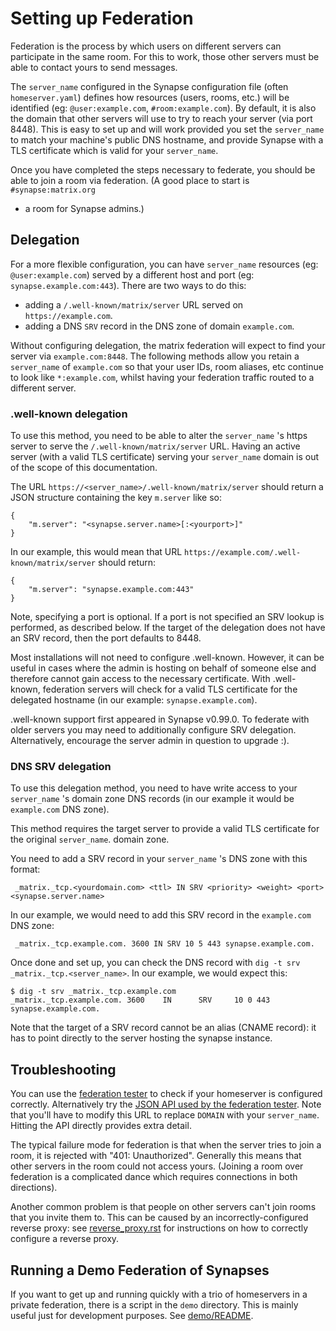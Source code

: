 Setting up Federation
=====================

Federation is the process by which users on different servers can participate
in the same room. For this to work, those other servers must be able to contact
yours to send messages.

The ``server_name`` configured in the Synapse configuration file (often
``homeserver.yaml``) defines how resources (users, rooms, etc.) will be
identified (eg: ``@user:example.com``, ``#room:example.com``). By
default, it is also the domain that other servers will use to
try to reach your server (via port 8448). This is easy to set
up and will work provided you set the ``server_name`` to match your
machine's public DNS hostname, and provide Synapse with a TLS certificate
which is valid for your ``server_name``.

Once you have completed the steps necessary to federate, you should be able to 
join a room via federation. (A good place to start is ``#synapse:matrix.org``
- a room for Synapse admins.)


## Delegation

For a more flexible configuration, you can have ``server_name``
resources (eg: ``@user:example.com``) served by a different host and
port (eg: ``synapse.example.com:443``). There are two ways to do this:

- adding a ``/.well-known/matrix/server`` URL served on ``https://example.com``.
- adding a DNS ``SRV`` record in the DNS zone of domain
  ``example.com``.

Without configuring delegation, the matrix federation will
expect to find your server via ``example.com:8448``. The following methods
allow you retain a `server_name` of `example.com` so that your user IDs, room
aliases, etc continue to look like `*:example.com`, whilst having your
federation traffic routed to a different server.

### .well-known delegation

To use this method, you need to be able to alter the
``server_name`` 's https server to serve the ``/.well-known/matrix/server``
URL. Having an active server (with a valid TLS certificate) serving your
``server_name`` domain is out of the scope of this documentation.

The URL ``https://<server_name>/.well-known/matrix/server`` should
return a JSON structure containing the key ``m.server`` like so:

    {
	    "m.server": "<synapse.server.name>[:<yourport>]"
    }

In our example, this would mean that URL ``https://example.com/.well-known/matrix/server``
should return:

    {
	    "m.server": "synapse.example.com:443"
    }

Note, specifying a port is optional. If a port is not specified an SRV lookup
is performed, as described below. If the target of the
delegation does not have an SRV record, then the port defaults to 8448.

Most installations will not need to configure .well-known. However, it can be
useful in cases where the admin is hosting on behalf of someone else and
therefore cannot gain access to the necessary certificate. With .well-known,
federation servers will check for a valid TLS certificate for the delegated
hostname (in our example: ``synapse.example.com``).

.well-known support first appeared in Synapse v0.99.0. To federate with older
servers you may need to additionally configure SRV delegation. Alternatively,
encourage the server admin in question to upgrade :).

### DNS SRV delegation

To use this delegation method, you need to have write access to your
``server_name`` 's domain zone DNS records (in our example it would be
``example.com`` DNS zone).

This method requires the target server to provide a
valid TLS certificate for the original ``server_name``.
domain zone. 

You need to add a SRV record in your ``server_name`` 's DNS zone with
this format:

     _matrix._tcp.<yourdomain.com> <ttl> IN SRV <priority> <weight> <port> <synapse.server.name>

In our example, we would need to add this SRV record in the
``example.com`` DNS zone:

     _matrix._tcp.example.com. 3600 IN SRV 10 5 443 synapse.example.com.


Once done and set up, you can check the DNS record with ``dig -t srv
_matrix._tcp.<server_name>``. In our example, we would expect this:

    $ dig -t srv _matrix._tcp.example.com
    _matrix._tcp.example.com. 3600    IN      SRV     10 0 443 synapse.example.com.

Note that the target of a SRV record cannot be an alias (CNAME record): it has to point
directly to the server hosting the synapse instance.

## Troubleshooting

You can use the [federation tester](
<https://matrix.org/federationtester>) to check if your homeserver is
configured correctly. Alternatively try the [JSON API used by the federation tester](https://matrix.org/federationtester/api/report?server_name=DOMAIN).
Note that you'll have to modify this URL to replace ``DOMAIN`` with your
``server_name``. Hitting the API directly provides extra detail.

The typical failure mode for federation is that when the server tries to join
a room, it is rejected with "401: Unauthorized". Generally this means that other
servers in the room could not access yours. (Joining a room over federation is
a complicated dance which requires connections in both directions).

Another common problem is that people on other servers can't join rooms that
you invite them to. This can be caused by an incorrectly-configured reverse
proxy: see [reverse_proxy.rst](<reverse_proxy.rst>) for instructions on how to correctly
configure a reverse proxy.


## Running a Demo Federation of Synapses

If you want to get up and running quickly with a trio of homeservers in a
private federation, there is a script in the ``demo`` directory. This is mainly
useful just for development purposes. See [demo/README](<../demo/README>).
